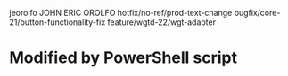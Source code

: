 jeorolfo JOHN ERIC OROLFO  hotfix/no-ref/prod-text-change bugfix/core-21/button-functionality-fix feature/wgtd-22/wgt-adapter
# Modified by PowerShell script

